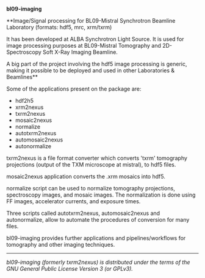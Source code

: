 
**bl09-imaging** 

**Image/Signal processing for BL09-Mistral Synchrotron Beamline Laboratory 
(formats: hdf5, mrc, xrm/txrm) 

It has been developed at ALBA Synchrotron Light Source. It is used for 
image processing purposes at BL09-Mistral Tomography and 2D-Spectroscopy 
Soft X-Ray Imaging Beamline.

A big part of the project involving the hdf5 image processing is generic,
making it possible to be deployed and used in other Laboratories & Beamlines**

Some of the applications present on the package are:
- hdf2h5
- xrm2nexus
- txrm2nexus
- mosaic2nexus
- normalize
- autotxrm2nexus
- automosaic2nexus
- autonormalize

txrm2nexus is a file format converter which converts 'txrm' tomography 
projections (output of the TXM microscope at mistral), to hdf5
files. 

mosaic2nexus application converts the .xrm mosaics into hdf5. 

normalize script can be used to normalize tomography projections, 
spectroscopy images, and mosaic images. The normalization is done using 
FF images, accelerator currents, and exposure times.

Three scripts called autotxrm2nexus, automosaic2nexus and autonormalize, allow
to automate the procedures of conversion for many files. 

bl09-imaging provides further applications and pipelines/workflows for 
tomography and other imaging techniques.


-----

*bl09-imaging (formerly txrm2nexus) is distributed under the terms of the 
GNU General Public License Version 3 (or GPLv3).*




